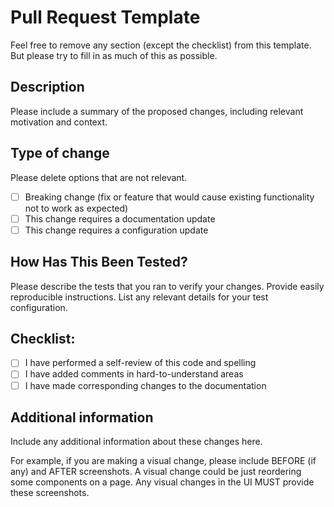 # Pull Request Template

Feel free to remove any section (except the checklist) from this template.
But please try to fill in as much of this as possible.

## Description

Please include a summary of the proposed changes, including relevant motivation and context.

## Type of change

Please delete options that are not relevant.

- [ ] Breaking change (fix or feature that would cause existing functionality not to work as expected)
- [ ] This change requires a documentation update
- [ ] This change requires a configuration update

## How Has This Been Tested?

Please describe the tests that you ran to verify your changes.
Provide easily reproducible instructions.
List any relevant details for your test configuration.

## Checklist:

- [ ] I have performed a self-review of this code and spelling
- [ ] I have added comments in hard-to-understand areas
- [ ] I have made corresponding changes to the documentation

## Additional information

Include any additional information about these changes here.

For example, if you are making a visual change, please include BEFORE (if any) and AFTER screenshots.
A visual change could be just reordering some components on a page.
Any visual changes in the UI MUST provide these screenshots.


